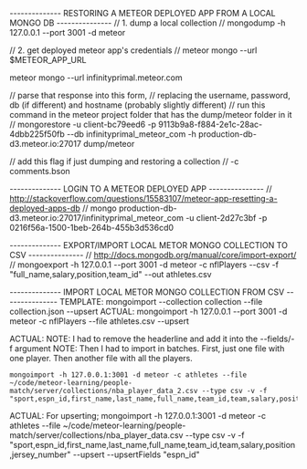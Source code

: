 -------------- RESTORING A METEOR DEPLOYED APP FROM A LOCAL MONGO DB ---------------
// 1. dump a local collection 
//
mongodump -h 127.0.0.1 --port 3001 -d meteor

// 2. get deployed meteor app's credentials
//
meteor mongo --url $METEOR_APP_URL

meteor mongo --url infinityprimal.meteor.com

// parse that response into this form, 
// replacing the username, password, db (if different) and hostname (probably slightly different)
// run this command in the meteor project folder that has the dump/meteor folder in it
//
mongorestore -u client-bc79eed6  -p 9113b9a8-f884-2e1c-28ac-4dbb225f50fb --db infinityprimal_meteor_com -h production-db-d3.meteor.io:27017 dump/meteor

// add this flag if just dumping and restoring a collection
//
-c comments.bson

-------------- LOGIN TO A METEOR DEPLOYED APP ---------------
// http://stackoverflow.com/questions/15583107/meteor-app-resetting-a-deployed-apps-db
//
mongo production-db-d3.meteor.io:27017/infinityprimal_meteor_com -u client-2d27c3bf -p 0216f56a-1500-1beb-264b-455b3d536cd0


-------------- EXPORT/IMPORT LOCAL METOR MONGO COLLECTION TO CSV ---------------
// http://docs.mongodb.org/manual/core/import-export/
//
mongoexport -h 127.0.0.1 --port 3001 -d meteor -c nflPlayers --csv -f "full_name,salary,position,team_id" --out athletes.csv

-------------- IMPORT LOCAL METOR MONGO COLLECTION FROM CSV ---------------
TEMPLATE: 
	mongoimport --collection collection --file collection.json --upsert
ACTUAL: 
	mongoimport -h 127.0.0.1 --port 3001 -d meteor -c nflPlayers --file athletes.csv --upsert


ACTUAL:
NOTE: I had to remove the headerline and add it into the --fields/-f argument
NOTE: Then I had to import in batches. First, just one file with one player. Then another file with all the players.

	mongoimport -h 127.0.0.1:3001 -d meteor -c athletes --file ~/code/meteor-learning/people-match/server/collections/nba_player_data_2.csv --type csv -v -f "sport,espn_id,first_name,last_name,full_name,team_id,team,salary,position,jersey_number"

ACTUAL: For upserting; 
	mongoimport -h 127.0.0.1:3001 -d meteor -c athletes --file ~/code/meteor-learning/people-match/server/collections/nba_player_data.csv --type csv -v -f "sport,espn_id,first_name,last_name,full_name,team_id,team,salary,position,jersey_number" --upsert --upsertFields "espn_id" 
